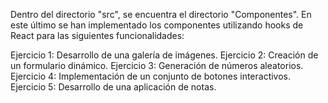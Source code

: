 Dentro del directorio "src", se encuentra el directorio "Componentes". En este último se han implementado los componentes utilizando hooks de React para las siguientes funcionalidades:

Ejercicio 1: Desarrollo de una galería de imágenes.
Ejercicio 2: Creación de un formulario dinámico.
Ejercicio 3: Generación de números aleatorios.
Ejercicio 4: Implementación de un conjunto de botones interactivos.
Ejercicio 5: Desarrollo de una aplicación de notas.
